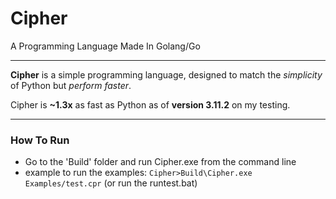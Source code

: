 # Cipher
 A Programming Language Made In Golang/Go

---
**Cipher** is a simple programming language,
designed to match the *simplicity* of Python but *perform faster*.

Cipher is **~1.3x** as fast as Python as of **version 3.11.2** on my testing.

---
### How To Run

- Go to the 'Build' folder and run Cipher.exe from the command line
- example to run the examples: `Cipher>Build\Cipher.exe Examples/test.cpr`
(or run the runtest.bat)
